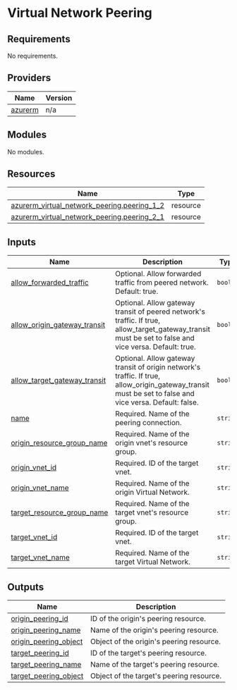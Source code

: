 # Virtual Network Peering

<!-- BEGIN_TF_DOCS -->
## Requirements

No requirements.

## Providers

| Name | Version |
|------|---------|
| <a name="provider_azurerm"></a> [azurerm](#provider\_azurerm) | n/a |

## Modules

No modules.

## Resources

| Name | Type |
|------|------|
| [azurerm_virtual_network_peering.peering_1_2](https://registry.terraform.io/providers/hashicorp/azurerm/latest/docs/resources/virtual_network_peering) | resource |
| [azurerm_virtual_network_peering.peering_2_1](https://registry.terraform.io/providers/hashicorp/azurerm/latest/docs/resources/virtual_network_peering) | resource |

## Inputs

| Name | Description | Type | Default | Required |
|------|-------------|------|---------|:--------:|
| <a name="input_allow_forwarded_traffic"></a> [allow\_forwarded\_traffic](#input\_allow\_forwarded\_traffic) | Optional. Allow forwarded traffic from peered network. Default: true. | `bool` | `true` | no |
| <a name="input_allow_origin_gateway_transit"></a> [allow\_origin\_gateway\_transit](#input\_allow\_origin\_gateway\_transit) | Optional. Allow gateway transit of peered network's traffic. If true, allow\_target\_gateway\_transit must be set to false and vice versa. Default: true. | `bool` | `true` | no |
| <a name="input_allow_target_gateway_transit"></a> [allow\_target\_gateway\_transit](#input\_allow\_target\_gateway\_transit) | Optional. Allow gateway transit of origin network's traffic. If true, allow\_origin\_gateway\_transit must be set to false and vice versa. Default: false. | `bool` | `false` | no |
| <a name="input_name"></a> [name](#input\_name) | Required. Name of the peering connection. | `string` | n/a | yes |
| <a name="input_origin_resource_group_name"></a> [origin\_resource\_group\_name](#input\_origin\_resource\_group\_name) | Required. Name of the origin vnet's resource group. | `string` | n/a | yes |
| <a name="input_origin_vnet_id"></a> [origin\_vnet\_id](#input\_origin\_vnet\_id) | Required. ID of the target vnet. | `string` | n/a | yes |
| <a name="input_origin_vnet_name"></a> [origin\_vnet\_name](#input\_origin\_vnet\_name) | Required. Name of the origin Virtual Network. | `string` | n/a | yes |
| <a name="input_target_resource_group_name"></a> [target\_resource\_group\_name](#input\_target\_resource\_group\_name) | Required. Name of the target vnet's resource group. | `string` | n/a | yes |
| <a name="input_target_vnet_id"></a> [target\_vnet\_id](#input\_target\_vnet\_id) | Required. ID of the target vnet. | `string` | n/a | yes |
| <a name="input_target_vnet_name"></a> [target\_vnet\_name](#input\_target\_vnet\_name) | Required. Name of the target Virtual Network. | `string` | n/a | yes |

## Outputs

| Name | Description |
|------|-------------|
| <a name="output_origin_peering_id"></a> [origin\_peering\_id](#output\_origin\_peering\_id) | ID of the origin's peering resource. |
| <a name="output_origin_peering_name"></a> [origin\_peering\_name](#output\_origin\_peering\_name) | Name of the origin's peering resource. |
| <a name="output_origin_peering_object"></a> [origin\_peering\_object](#output\_origin\_peering\_object) | Object of the origin's peering resource. |
| <a name="output_target_peering_id"></a> [target\_peering\_id](#output\_target\_peering\_id) | ID of the target's peering resource. |
| <a name="output_target_peering_name"></a> [target\_peering\_name](#output\_target\_peering\_name) | Name of the target's peering resource. |
| <a name="output_target_peering_object"></a> [target\_peering\_object](#output\_target\_peering\_object) | Object of the target's peering resource. |
<!-- END_TF_DOCS -->